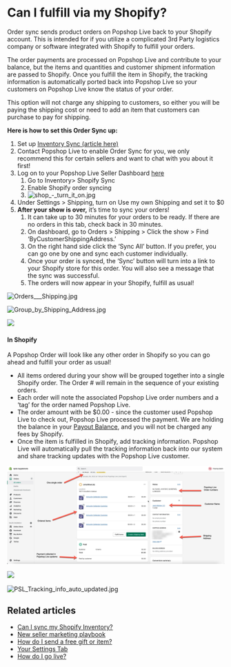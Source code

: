 # Can I fulfill via my Shopify?

Order sync sends product orders on Popshop Live back to your Shopify account. This is intended for if you utilize a complicated 3rd Party logistics company or software integrated with Shopify to fulfill your orders.

The order payments are processed on Popshop Live and contribute to your balance, but the items and quantities and customer shipment information are passed to Shopify. Once you fulfill the item in Shopify, the tracking information is automatically ported back into Popshop Live so your customers on Popshop Live know the status of your order.

This option will not charge any shipping to customers, so either you will be paying the shipping cost or need to add an item that customers can purchase to pay for shipping.

**Here is how to set this Order Sync up:**

1. Set up [Inventory Sync (article here)](https://help.popshop.live/hc/en-us/articles/4406200936345-How-do-I-import-my-Shopify-Inventory-)
2. Contact Popshop Live to enable Order Sync for you, we only recommend this for certain sellers and want to chat with you about it first!
3. Log on to your Popshop Live Seller Dashboard [here](https://dashboard.popshop.live/store/listings)&#x20;
   1. Go to Inventory> Shopify Sync
   2. Enable Shopify order syncing
   3. ![shop\_-\_turn\_it\_on.jpg](https://help.popshop.live/hc/article\_attachments/4417426147737/shop\_-\_turn\_it\_on.jpg)
4. Under Settings > Shipping, turn on Use my own Shipping and set it to $0&#x20;
5. **After your show is over,** it’s time to sync your orders!
   1. It can take up to 30 minutes for your orders to be ready. If there are no orders in this tab, check back in 30 minutes.
   2. On dashboard, go to Orders > Shipping > Click the show > Find ‘ByCustomerShippingAddress.’
   3. On the right hand side click the ‘Sync All’ button. If you prefer, you can go one by one and sync each customer individually.
   4. Once your order is synced, the ‘Sync’ button will turn into a link to your Shopify store for this order. You will also see a message that the sync was successful.
   5. The orders will now appear in your Shopify, fulfill as usual!&#x20;

![Orders\_\_\_Shipping.jpg](https://help.popshop.live/hc/article\_attachments/4417433785497/Orders\_\_\_Shipping.jpg)

![Group\_by\_Shipping\_Address.jpg](https://help.popshop.live/hc/article\_attachments/4417426159769/Group\_by\_Shipping\_Address.jpg)

![](https://help.popshop.live/hc/article\_attachments/4417419824665/Sync\_Button.jpg)

#### **In Shopify**

A Popshop Order will look like any other order in Shopify so you can go ahead and fulfill your order as usual!

* All items ordered during your show will be grouped together into a single Shopify order. The Order # will remain in the sequence of your existing orders.
* Each order will note the associated Popshop Live order numbers and a ‘tag’ for the order named Popshop Live.
* The order amount with be $0.00 - since the customer used Popshop Live to check out, Popshop Live processed the payment. We are holding the balance in your [Payout Balance](https://popshop-admin-beta.web.app/store/commerce/payout), and you will not be charged any fees by Shopify.
* Once the item is fulfilled in Shopify, add tracking information. Popshop Live will automatically pull the tracking information back into our system and share tracking updates with the Popshop Live customer.

![](<../.gitbook/assets/Order in Shopify (1).jpg>)

![](https://help.popshop.live/hc/article\_attachments/4417419843097/Shopify\_Tracking\_info.jpg)

![PSL\_Tracking\_info\_auto\_updated.jpg](https://help.popshop.live/hc/article\_attachments/4417426202265/PSL\_Tracking\_info\_auto\_updated.jpg)

## Related articles

* [Can I sync my Shopify Inventory?](https://jamble.gitbook.io/popshop-live/inventory/can-i-sync-my-shopify-inventory)
* [New seller marketing playbook](https://jamble.gitbook.io/popshop-live/marketing/marketing-basics/new-seller-marketing-playbook)
* [How do I send a free gift or item?](https://jamble.gitbook.io/popshop-live/hosting-and-after-your-show/how-do-i-send-a-free-gift-or-item)
* [Your Settings Tab](https://jamble.gitbook.io/popshop-live/seller-dashboard/your-settings-tab)
* [How do I go live?](https://jamble.gitbook.io/popshop-live/going-live/how-do-i-go-live)
